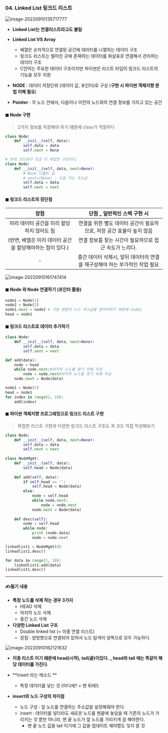 ### 04. Linked List 링크드 리스트 

![image-20220910135717777](C:\Users\LGD\AppData\Roaming\Typora\typora-user-images\image-20220910135717777.png)

* **Linked List는 연결리스트라고도 불림**
* **Linked List VS Array**
  * 배열은 순차적으로 연결된 공간에 데이터를 나열하는 데이터 구조 
  * 링크드 리스트는 떨어진 곳에 존재하는 데이터를 화살표로 연결해서 관리하는 데이터 구조 
  * C언어는 주요한 데이터 구조이지만 파이썬은 리스트 타입이 링크드 리스트의 기능을 모두 지원



* **NODE** : 데이터 저장단위 (데이터 값, 포인터)로 구성 (**구현 시 파이썬 객체지향 문법 이해 필요**)
* **Pointer** : 각 노드 안에서, 다음이나 이전의 노드와의 연결 정보를 가지고 있는 공간 



#### ◼ Node 구현

> 2가지 정보를 저장해야 하기 떄문에 clsss가 적절하다

```python
class Node:
    def __init__(self, data):
        self.data = data
        self.next = None
```

```python
# 위의 코드보다 조금 더 복잡한 구조이다. 
class Node:
    def __init__(self, data, next=None):
        # None 디폴트 값 
        # next=(None) : 다음 가는 주소값
        self.data = data
        self.next = next
```



#### ◼ 링크드 리스트의 장단점 

|                           장점                            |                 단점 _ 일반적인 스택 구현 시                 |
| :-------------------------------------------------------: | :----------------------------------------------------------: |
|        미리 데이터 공간을 미리 할당하지 않아도 됨         | 연결을 위한 별도 데이터 공간이 필요하므로, 저장 공간 효율이 높지 않음 |
| (반면, 배열은 미리 데이터 공간을 할당해야하는 점이 있다.) |    연결 정보를 찾는 시간이 필요하므로 접근 속도가 느리다.    |
|                             -                             | 중간 데이터 삭제시, 앞뒤 데이터의 연결을 재구성해야 하는 부가적인 작업 필요 |



![image-20220910161747414](C:\Users\LGD\AppData\Roaming\Typora\typora-user-images\image-20220910161747414.png)



#### ◼ Node 와 Node 연결하기 (포인터 활용)

```python
node1 = Node(1)
node2 = Node(2)
node1.next = node2 # 가장 맨앞의 노드 주소값을 알아야하기 때문에 node1
head = node1
```



#### ◼ 링크드 리스트로 데이터 추가하기

```python
class Node:
    def __init__(self, data, next=None):
        self.data = data
        self.next = next

def add(data):
    node = head
    while node.next:#마지막 노드를 찾기 위해 작성 
        node = node.next#마지막 노드를 찾기 위해 작성 
    node.next = Node(data) 
```

```python
node1 = Node(1)
head = node1
for index in range(2, 10):
    add(index) 
```



#### ◼ 파이썬 객체지향 프로그래밍으로 링크드 리스트 구현

> 복잡한 리스트 구현과 다양한 링크드 리스트 구조도 꼭 코드 직접 작성해보기 

```python
class Node:
    def __init__(self, data, next=None):
        self.data = data
        self.next = next
    
class NodeMgmt:
    def __init__(self, data):
        self.head = Node(data)
        
    def add(self, data):
        if self.head == '':
            self.head = Node(data)
        else:
            node = self.head
            while node.next:
                node = node.next
            node.next = Node(data)
        
    def desc(self):
        node = self.head
        while node:
            print (node.data)
            node = node.next
```

```python
linkedlist1 = NodeMgmt(0)
linkedlist1.desc()
```

```python
for data in range(1, 10):
    linkedlist1.add(data)
linkedlist1.desc()
```



---



####  ✍필기 내용

* **특정 노드를 삭제 하는 경우 3가지**
  * HEAD 삭제 
  * 마지막 노드 삭제 
  * 중간 노드 삭제 
* **다양한 Linked List 구조**
  * Double linked list  (=  이중 연결 리스트)
  * 장점 : 양방향으로 연결되어 있어서 노드 탐색이 양쪽으로 모두 가능하다. 

![image-20220910162121632](C:\Users\LGD\AppData\Roaming\Typora\typora-user-images\image-20220910162121632.png)



* **이중 리스트 이기 떄문에 head(시작), tail(끝)이있다. _ head와 tail 에는 똑같이 해당 데이터를 가진다.** 



* **insert 라는 메소드 **
  * 특정 데이터를 넣는 것 (어디에? = 맨 뒤에!)
* **insert와 노드 구성의 차이점**
  * 노드 구성 : 앞 노드를 연결하는 주소값을 설정해줘야 한다. 
  * insert : 데이터를 넣더라도 새로운 노드를 맨끝에 놓았을 때 기존의 노드가 가리키는 것 뿐만 아니라, 맨 끝 노드가 앞 노드를 가리키게 끔 해야한다. 
    * 맨 끝 노드 값을 tail 이기에 그 값을 업데이트 해야함도 잊지 말 것 